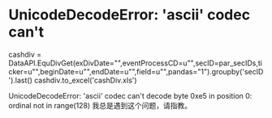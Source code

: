 # UnicodeDecodeError: 'ascii' codec can't 

cashdiv = DataAPI.EquDivGet(exDivDate="",eventProcessCD=u"",secID=par_secIDs,ticker=u"",beginDate=u"",endDate=u"",field=u"",pandas="1").groupby('secID').last()
cashdiv.to_excel('cashDiv.xls')

UnicodeDecodeError: 'ascii' codec can't decode byte 0xe5 in position 0: ordinal not in range(128)
我总是遇到这个问题，请指教。
